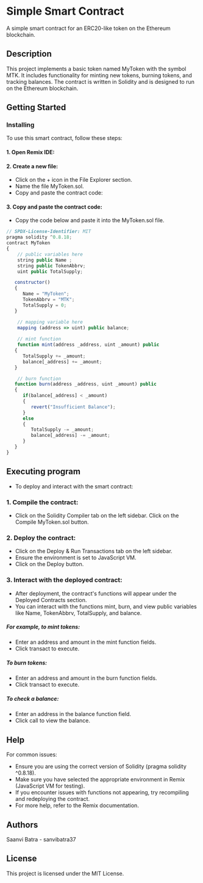 # Simple Smart Contract

A simple smart contract for an ERC20-like token on the Ethereum blockchain.

## Description

This project implements a basic token named MyToken with the symbol MTK. It includes functionality for minting new tokens, burning tokens, and tracking balances. The contract is written in Solidity and is designed to run on the Ethereum blockchain.

## Getting Started

### Installing
To use this smart contract, follow these steps:

#### 1. Open Remix IDE:


#### 2. Create a new file:

+ Click on the + icon in the File Explorer section.
+ Name the file MyToken.sol.
+ Copy and paste the contract code:
#### 3. Copy and paste the contract code:

+ Copy the code below and paste it into the MyToken.sol file.
```javascript
// SPDX-License-Identifier: MIT
pragma solidity ^0.8.18;
contract MyToken 
{
    // public variables here
    string public Name ;
    string public TokenAbbrv;
    uint public TotalSupply;

   constructor() 
   {
      Name = "MyToken";
      TokenAbbrv = "MTK";
      TotalSupply = 0;
   }

    // mapping variable here
    mapping (address => uint) public balance;
     
    // mint function
    function mint(address _address, uint _amount) public 
   {
      TotalSupply += _amount;
      balance[_address] += _amount;
   }

    // burn function
   function burn(address _address, uint _amount) public 
   {
      if(balance[_address] < _amount)
      {
         revert("Insufficient Balance");
      }
      else 
      {
         TotalSupply -= _amount;
         balance[_address] -= _amount;
      }
   }
}
```
## Executing program
+ To deploy and interact with the smart contract:

### 1. Compile the contract:

+ Click on the Solidity Compiler tab on the left sidebar.
 Click on the Compile MyToken.sol button.
### 2. Deploy the contract:

+ Click on the Deploy & Run Transactions tab on the left sidebar.
+ Ensure the environment is set to JavaScript VM.
+ Click on the Deploy button.
### 3. Interact with the deployed contract:

+ After deployment, the contract's functions will appear under the Deployed Contracts section.
+ You can interact with the functions mint, burn, and view public variables like Name, TokenAbbrv, TotalSupply, and balance.
  
##### For example, to mint tokens:

+ Enter an address and amount in the mint function fields.
+ Click transact to execute.
  
##### To burn tokens:

+ Enter an address and amount in the burn function fields.
+ Click transact to execute.
  
##### To check a balance:

+ Enter an address in the balance function field.
+ Click call to view the balance.
  
## Help
For common issues:

+ Ensure you are using the correct version of Solidity (pragma solidity ^0.8.18).
+ Make sure you have selected the appropriate environment in Remix (JavaScript VM for testing).
+ If you encounter issues with functions not appearing, try recompiling and redeploying the contract.
+ For more help, refer to the Remix documentation.

## Authors

Saanvi Batra - sanvibatra37
## License

This project is licensed under the MIT License.
